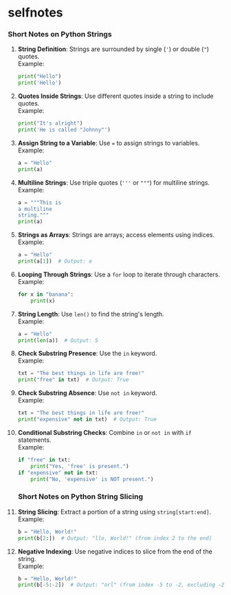 # selfnotes
### **Short Notes on Python Strings**

1. **String Definition**: Strings are surrounded by single (`'`) or double (`"`) quotes.  
   Example:  
   ```python
   print("Hello")
   print('Hello')
   ```

2. **Quotes Inside Strings**: Use different quotes inside a string to include quotes.  
   Example:  
   ```python
   print("It's alright")
   print('He is called "Johnny"')
   ```

3. **Assign String to a Variable**: Use `=` to assign strings to variables.  
   Example:  
   ```python
   a = "Hello"
   print(a)
   ```

4. **Multiline Strings**: Use triple quotes (`'''` or `"""`) for multiline strings.  
   Example:  
   ```python
   a = """This is
   a multiline
   string."""
   print(a)
   ```

5. **Strings as Arrays**: Strings are arrays; access elements using indices.  
   Example:  
   ```python
   a = "Hello"
   print(a[1])  # Output: e
   ```

6. **Looping Through Strings**: Use a `for` loop to iterate through characters.  
   Example:  
   ```python
   for x in "banana":
       print(x)
   ```

7. **String Length**: Use `len()` to find the string's length.  
   Example:  
   ```python
   a = "Hello"
   print(len(a))  # Output: 5
   ```

8. **Check Substring Presence**: Use the `in` keyword.  
   Example:  
   ```python
   txt = "The best things in life are free!"
   print("free" in txt)  # Output: True
   ```

9. **Check Substring Absence**: Use `not in` keyword.  
   Example:  
   ```python
   txt = "The best things in life are free!"
   print("expensive" not in txt)  # Output: True
   ``` 

10. **Conditional Substring Checks**: Combine `in` or `not in` with `if` statements.  
    Example:  
    ```python
    if "free" in txt:
        print("Yes, 'free' is present.")
    if "expensive" not in txt:
        print("No, 'expensive' is NOT present.")
    ```
    ### **Short Notes on Python String Slicing**

1. **String Slicing**: Extract a portion of a string using `string[start:end]`.  
   Example:  
   ```python
   b = "Hello, World!"
   print(b[2:])  # Output: "llo, World!" (from index 2 to the end)
   ```

2. **Negative Indexing**: Use negative indices to slice from the end of the string.  
   Example:  
   ```python
   b = "Hello, World!"
   print(b[-5:-2])  # Output: "orl" (from index -5 to -2, excluding -2)
   ```
